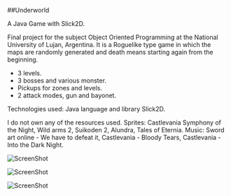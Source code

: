 ##Underworld

A Java Game with Slick2D.

Final project for the subject Object Oriented Programming at the National University of Lujan, Argentina.
It is a Roguelike type game in which the maps are randomly generated and death means starting again from the beginning.
* 3 levels.
* 3 bosses and various monster.
* Pickups for zones and levels.
* 2 attack modes, gun and bayonet.

Technologies used: 
Java language and library Slick2D.

I do not own any of the resources used.
Sprites: Castlevania Symphony of the Night, Wild arms 2, Suikoden 2, Alundra, Tales of Eternia.
Music: Sword art online - We have to defeat it, Castlevania - Bloody Tears, Castlevania - Into the Dark Night.

![ScreenShot](http://i63.tinypic.com/ev9ssn.jpg)

![ScreenShot](http://i66.tinypic.com/2d7adxi.jpg)

![ScreenShot](http://i66.tinypic.com/2hxliqq.jpg)
